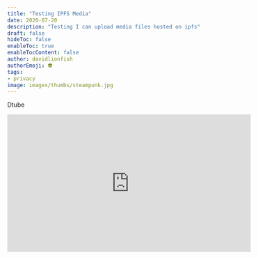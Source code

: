 ```yaml
---
title: "Testing IPFS Media"
date: 2020-07-20
description: "Testing I can upload media files hosted on ipfs"
draft: false
hideToc: false
enableToc: true
enableTocContent: false
author: davidlionfish
authorEmoji: 👽
tags: 
- privacy
image: images/thumbs/steampunk.jpg
---
```


Dtube

<iframe width="560" height="315" src="https://emb.d.tube/#!/alpha-arietis/8z27eqyqthc" frameborder="0" allow="accelerometer; autoplay; encrypted-media; gyroscope; picture-in-picture" allowfullscreen></iframe>
